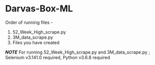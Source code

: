 # Darvas-Box-ML

Order of running files - 
1) 52_Week_High_scrape.py
2) 3M_data_scrape.py
3) Files you have created 


***NOTE***
For running 52_Week_High_scrape.py and 3M_data_scrape.py ; Selenium v3.141.0 required, Python v3.6.8 required
